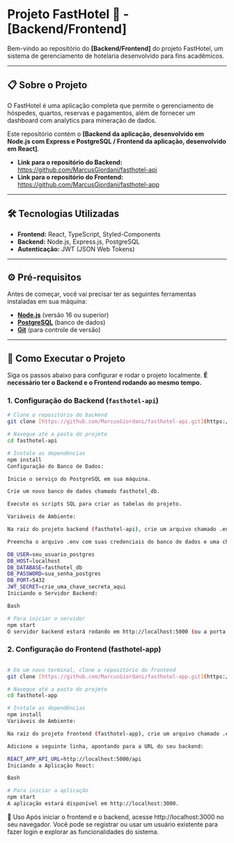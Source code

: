 # Projeto FastHotel 🏨 - [Backend/Frontend]

Bem-vindo ao repositório do **[Backend/Frontend]** do projeto FastHotel, um sistema de gerenciamento de hotelaria desenvolvido para fins acadêmicos.

---

## 📋 Sobre o Projeto

O FastHotel é uma aplicação completa que permite o gerenciamento de hóspedes, quartos, reservas e pagamentos, além de fornecer um dashboard com analytics para mineração de dados.

Este repositório contém o **[Backend da aplicação, desenvolvido em Node.js com Express e PostgreSQL / Frontend da aplicação, desenvolvido em React]**.

* **Link para o repositório do Backend:** https://github.com/MarcusGiordani/fasthotel-api
* **Link para o repositório do Frontend:** https://github.com/MarcusGiordani/fasthotel-app

---

## 🛠️ Tecnologias Utilizadas

* **Frontend:** React, TypeScript, Styled-Components
* **Backend:** Node.js, Express.js, PostgreSQL
* **Autenticação:** JWT (JSON Web Tokens)

---

## ⚙️ Pré-requisitos

Antes de começar, você vai precisar ter as seguintes ferramentas instaladas em sua máquina:
* [**Node.js**](https://nodejs.org/en/) (versão 16 ou superior)
* [**PostgreSQL**](https://www.postgresql.org/download/) (banco de dados)
* [**Git**](https://git-scm.com/downloads) (para controle de versão)

---

## 🚀 Como Executar o Projeto

Siga os passos abaixo para configurar e rodar o projeto localmente. **É necessário ter o Backend e o Frontend rodando ao mesmo tempo.**

### 1. Configuração do Backend (`fasthotel-api`)

```bash
# Clone o repositório do backend
git clone [https://github.com/MarcusGiordani/fasthotel-api.git](https://github.com/MarcusGiordani/fasthotel-api.git)

# Navegue até a pasta do projeto
cd fasthotel-api

# Instale as dependências
npm install
Configuração do Banco de Dados:

Inicie o serviço do PostgreSQL em sua máquina.

Crie um novo banco de dados chamado fasthotel_db.

Execute os scripts SQL para criar as tabelas do projeto.

Variáveis de Ambiente:

Na raiz do projeto backend (fasthotel-api), crie um arquivo chamado .env.

Preencha o arquivo .env com suas credenciais do banco de dados e uma chave secreta para o JWT:

DB_USER=seu_usuario_postgres
DB_HOST=localhost
DB_DATABASE=fasthotel_db
DB_PASSWORD=sua_senha_postgres
DB_PORT=5432
JWT_SECRET=crie_uma_chave_secreta_aqui
Iniciando o Servidor Backend:

Bash

# Para iniciar o servidor
npm start
O servidor backend estará rodando em http://localhost:5000 (ou a porta que você configurou).

```

### 2. Configuração do Frontend (fasthotel-app)
```Bash

# Em um novo terminal, clone o repositório do frontend
git clone [https://github.com/MarcusGiordani/fasthotel-app.git](https://github.com/MarcusGiordani/fasthotel-app.git)

# Navegue até a pasta do projeto
cd fasthotel-app

# Instale as dependências
npm install
Variáveis de Ambiente:

Na raiz do projeto frontend (fasthotel-app), crie um arquivo chamado .env.

Adicione a seguinte linha, apontando para a URL do seu backend:

REACT_APP_API_URL=http://localhost:5000/api
Iniciando a Aplicação React:

Bash

# Para iniciar a aplicação
npm start
A aplicação estará disponível em http://localhost:3000.

```

📖 Uso
Após iniciar o frontend e o backend, acesse http://localhost:3000 no seu navegador. Você pode se registrar ou usar um usuário existente para fazer login e explorar as funcionalidades do sistema.
